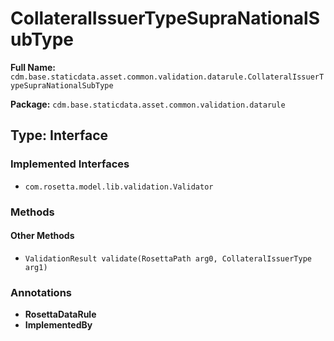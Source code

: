 # CollateralIssuerTypeSupraNationalSubType

**Full Name:** `cdm.base.staticdata.asset.common.validation.datarule.CollateralIssuerTypeSupraNationalSubType`

**Package:** `cdm.base.staticdata.asset.common.validation.datarule`

## Type: Interface

### Implemented Interfaces

- `com.rosetta.model.lib.validation.Validator`

### Methods

#### Other Methods

- `ValidationResult validate(RosettaPath arg0, CollateralIssuerType arg1)`

### Annotations

- **RosettaDataRule**
- **ImplementedBy**

